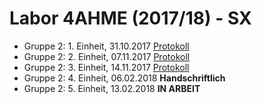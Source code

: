 # Labor 4AHME (2017/18) - SX

* Gruppe 2: 1. Einheit, 31.10.2017 [Protokoll](https://github.com/HTLMechatronics/m14-la1-sx/blob/murlom14/Protokoll_31-10-2017.md)
* Gruppe 2: 2. Einheit, 07.11.2017 [Protokoll](https://github.com/HTLMechatronics/m14-la1-sx/blob/murlom14/Protokoll_7-11-2017.md)
* Gruppe 2: 3. Einheit, 14.11.2017 [Protokoll](https://github.com/HTLMechatronics/m14-la1-sx/blob/murlom14/Protokoll_14-11-2017.md)
* Gruppe 2: 4. Einheit, 06.02.2018 **Handschriftlich**
* Gruppe 2: 5. Einheit, 13.02.2018 **IN ARBEIT**

